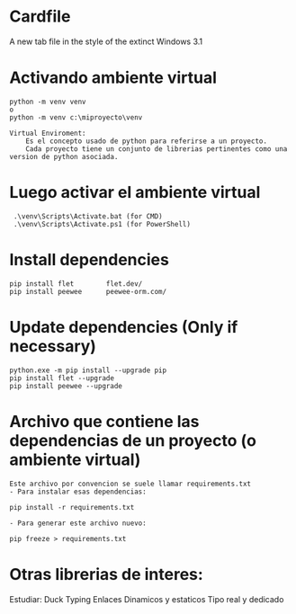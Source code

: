 # Cardfile
A new tab file in the style of the extinct Windows 3.1

# Activando ambiente virtual
```
python -m venv venv
o
python -m venv c:\miproyecto\venv
```
    Virtual Enviroment:
        Es el concepto usado de python para referirse a un proyecto.
        Cada proyecto tiene un conjunto de librerias pertinentes como una version de python asociada.

 # Luego activar el ambiente virtual
 ```
  .\venv\Scripts\Activate.bat (for CMD)
  .\venv\Scripts\Activate.ps1 (for PowerShell)
 ```
# Install dependencies
    pip install flet        flet.dev/
    pip install peewee      peewee-orm.com/

# Update dependencies (Only if necessary)
    python.exe -m pip install --upgrade pip
    pip install flet --upgrade
    pip install peewee --upgrade

 # Archivo que contiene las dependencias de un proyecto (o ambiente virtual)
    Este archivo por convencion se suele llamar requirements.txt
    - Para instalar esas dependencias: 
```
pip install -r requirements.txt
```
    - Para generar este archivo nuevo:
```
pip freeze > requirements.txt
```

# Otras librerias de interes:


Estudiar:
    Duck Typing
    Enlaces Dinamicos y estaticos
    Tipo real y dedicado